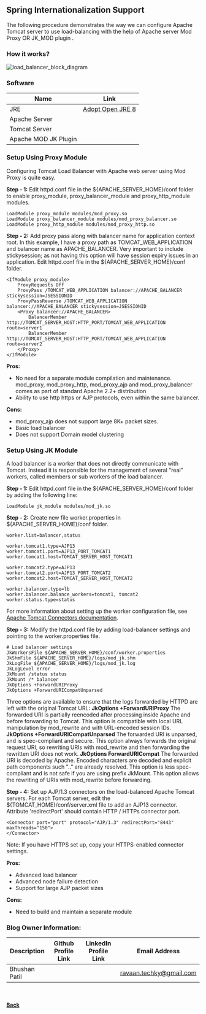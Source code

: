 ## Spring Internationalization Support

The following procedure demonstrates the way we can configure Apache Tomcat server to use load-balancing with the help of Apache server Mod Proxy OR JK_MOD plugin .

### How it works?

![load_balancer_block_diagram](./images/load-balancer-block-diagram.png)

### Software

| Name | Link |
| --- | --- |
| JRE | [Adopt Open JRE 8](https://github.com/AdoptOpenJDK/openjdk11-binaries/releases/download/jdk-11.0.9.1%2B1/OpenJDK11U-jdk_x64_windows_hotspot_11.0.9.1_1.msi) |
| Apache Server | [<i class="fa fa-external-link"></i>](https://httpd.apache.org/download.cgi#apache24) |
| Tomcat Server | [<i class="fa fa-external-link"></i>](https://tomcat.apache.org/download-90.cgi) | 
| Apache MOD JK Plugin | [<i class="fa fa-external-link"></i>](http://tomcat.apache.org/download-connectors.cgi) |

### Setup Using Proxy Module

Configuring Tomcat Load Balancer with Apache web server using Mod Proxy is quite easy. 

**Step - 1:** Edit httpd.conf file in the ${APACHE_SERVER_HOME}/conf folder to enable proxy_module, proxy_balancer_module and proxy_http_module modules.

```script
LoadModule proxy_module modules/mod_proxy.so
LoadModule proxy_balancer_module modules/mod_proxy_balancer.so
LoadModule proxy_http_module modules/mod_proxy_http.so
```

**Step - 2:** Add proxy pass along with balancer name for application context root. In this example, I have a proxy path as TOMCAT_WEB_APPLICATION and balancer name as APACHE_BALANCER. Very important to include stickysession; as not having this option will have session expiry issues in an application.
Edit httpd.conf file in the ${APACHE_SERVER_HOME}/conf folder.

```script
<IfModule proxy_module>
	ProxyRequests Off
	ProxyPass /TOMCAT_WEB_APPLICATION balancer://APACHE_BALANCER stickysession=JSESSIONID
	ProxyPassReverse /TOMCAT_WEB_APPLICATION balancer://APACHE_BALANCER stickysession=JSESSIONID
	<Proxy balancer://APACHE_BALANCER>
		BalancerMember http://TOMCAT_SERVER_HOST:HTTP_PORT/TOMCAT_WEB_APPLICATION route=server1
		BalancerMember http://TOMCAT_SERVER_HOST:HTTP_PORT/TOMCAT_WEB_APPLICATION route=server2
	</Proxy>
</IfModule>
```

**Pros:**
 - No need for a separate module compilation and maintenance. mod_proxy, mod_proxy_http, mod_proxy_ajp and mod_proxy_balancer comes as part of standard Apache 2.2+ distribution
 - Ability to use http https or AJP protocols, even within the same balancer.

**Cons:**
 - mod_proxy_ajp does not support large 8K+ packet sizes.
 - Basic load balancer
 - Does not support Domain model clustering

### Setup Using JK Module

A load balancer is a worker that does not directly communicate with Tomcat. Instead it is responsible for the management of several "real" workers, called members or sub workers of the load balancer.

**Step - 1:** Edit httpd.conf file in the ${APACHE_SERVER_HOME}/conf folder by adding the following line:

```script
LoadModule jk_module modules/mod_jk.so
```

**Step - 2:** Create new file worker.properties in ${APACHE_SERVER_HOME}/conf folder. 
```script
worker.list=balancer,status

worker.tomcat1.type=AJP13
worker.tomcat1.port=AJP13_PORT_TOMCAT1
worker.tomcat1.host=TOMCAT_SERVER_HOST_TOMCAT1

worker.tomcat2.type=AJP13
worker.tomcat2.port=AJP13_PORT_TOMCAT2
worker.tomcat2.host=TOMCAT_SERVER_HOST_TOMCAT2

worker.balancer.type=lb
worker.balancer.balance_workers=tomcat1, tomcat2
worker.status.type=status
```
For more information about setting up the worker configuration file, see [Apache Tomcat Connectors documentation](https://tomcat.apache.org/connectors-doc/reference/apache.html).

**Step - 3:** Modify the httpd.conf file by adding load-balancer settings and pointing to the worker.properties file.
```script
# Load balancer settings
JkWorkersFile ${APACHE_SERVER_HOME}/conf/worker.properties
JkShmFile ${APACHE_SERVER_HOME}/logs/mod_jk.shm
JkLogFile ${APACHE_SERVER_HOME}/logs/mod_jk.log
JkLogLevel error
JkMount /status status
JkMount /* balancer
JkOptions +ForwardURIProxy
JkOptions +ForwardURICompatUnparsed
```
Three options are available to ensure that the logs forwarded by HTTPD are left with the original Tomcat URL:
**JkOptions +ForwardURIProxy** The forwarded URI is partially reencoded after processing inside Apache and before forwarding to Tomcat. This option is compatible with local URL manipulation by mod_rewrite and with URL-encoded session IDs.  
**JkOptions +ForwardURICompatUnparsed** The forwarded URI is unparsed, and is spec-compliant and secure. This option always forwards the original request URI, so rewriting URIs with mod_rewrite and then forwarding the rewritten URI does not work.
**JkOptions ForwardURICompat** The forwarded URI is decoded by Apache. Encoded characters are decoded and explicit path components such ".." are already resolved. This option is less spec-compliant and is not safe if you are using prefix JkMount. This option allows the rewriting of URIs with mod_rewrite before forwarding.

**Step - 4:** Set up AJP/1.3 connectors on the load-balanced Apache Tomcat servers. For each Tomcat server, edit the ${TOMCAT_HOME}/conf/server.xml file to add an AJP13 connector. Attribute 'redirectPort' should contain HTTP / HTTPs connector port.

```script
<Connector port="port" protocol="AJP/1.3" redirectPort="8443" 
maxThreads="150"> 
</Connector>
```
Note:  If you have HTTPS set up, copy your HTTPS-enabled connector settings.

**Pros:**
 - Advanced load balancer
 - Advanced node failure detection
 - Support for large AJP packet sizes

**Cons:**
 - Need to build and maintain a separate module
 
 ### Blog Owner Information:

| Description | Github Profile Link  | LinkedIn Profile Link | Email Address
| -------- | -------- | -------- | -------- |
| Bhushan Patil | [<i class="fa fa-external-link"></i>](https://github.com/ravaan-techky/) | [<i class="fa fa-external-link"></i>](https://www.linkedin.com/in/bhushan-patil-1bbab528/) | [ravaan.techky@gmail.com](mailto:ravaan.techky@gmail.com) |

<br/><br/>
[<i class="fa fa-arrow-left"></i> **Back**](/documentation/)
